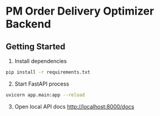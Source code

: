 # PM Order Delivery Optimizer Backend

## Getting Started

1. Install dependencies

```zsh
pip install -r requirements.txt
```

2. Start FastAPI process

```zsh
uvicorn app.main:app --reload 
```

3. Open local API docs [http://localhost:8000/docs](http://localhost:8000/docs)
